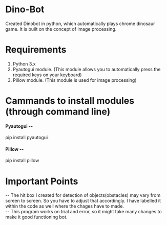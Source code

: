 # Dino-Bot
Created Dinobot in python, which automatically plays chrome dinosaur game. It is built on the concept of image processing.  
# Requirements  
1. Python 3.x   
2. Pyautogui module. (This module allows you to automatically press the required keys on your keyboard)  
3. Pillow module. (This module is used for image processing)  
# Cammands to install modules (through command line)  
#### Pyautogui --  
pip install pyautogui  
#### Pillow -- 
pip install pillow  
# Important Points  
-- The hit box I created for detection of objects(obstacles) may vary from screen to screen. So you have to adjust that accordingly. I have labelled it within the code as well where the chages have to made.  
-- This program works on trial and error, so it might take many changes to make it good functioning bot.
